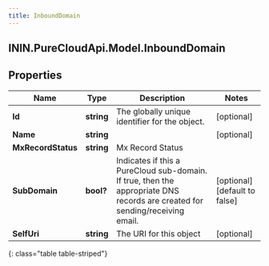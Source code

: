 ```yaml
---
title: InboundDomain
---
```

## ININ.PureCloudApi.Model.InboundDomain

## Properties

|Name | Type | Description | Notes|
|------------ | ------------- | ------------- | -------------|
| **Id** | **string** | The globally unique identifier for the object. | [optional] |
| **Name** | **string** |  | [optional] |
| **MxRecordStatus** | **string** | Mx Record Status | |
| **SubDomain** | **bool?** | Indicates if this a PureCloud sub-domain.  If true, then the appropriate DNS records are created for sending/receiving email. | [optional] [default to false]|
| **SelfUri** | **string** | The URI for this object | [optional] |
{: class="table table-striped"}


